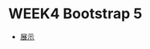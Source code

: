 # WEEK4 Bootstrap 5

- [展示](https://jaosn60810.github.io/2021_cm_frontend_selfStudy/week4_Bootstrap5/day14_分頁導覽)
